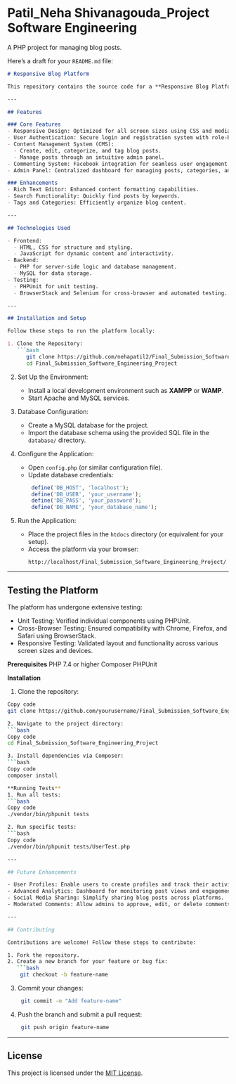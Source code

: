 # Patil_Neha Shivanagouda_Project Software Engineering
 A PHP project for managing blog posts.

Here’s a draft for your `README.md` file:

```markdown
# Responsive Blog Platform

This repository contains the source code for a **Responsive Blog Platform**, developed as a part of a Software Engineering Project. The platform aims to provide a user-friendly and feature-rich blogging experience, addressing the limitations of existing solutions like WordPress, Blogger, and Medium. It offers a scalable, customizable, and responsive design while prioritizing ease of use and functionality.

---

## Features

### Core Features
- Responsive Design: Optimized for all screen sizes using CSS and media queries.
- User Authentication: Secure login and registration system with role-based access (Admin/User).
- Content Management System (CMS):
  - Create, edit, categorize, and tag blog posts.
  - Manage posts through an intuitive admin panel.
- Commenting System: Facebook integration for seamless user engagement.
- Admin Panel: Centralized dashboard for managing posts, categories, and tags.

### Enhancements
- Rich Text Editor: Enhanced content formatting capabilities.
- Search Functionality: Quickly find posts by keywords.
- Tags and Categories: Efficiently organize blog content.

---

## Technologies Used

- Frontend: 
  - HTML, CSS for structure and styling.
  - JavaScript for dynamic content and interactivity.
- Backend:
  - PHP for server-side logic and database management.
  - MySQL for data storage.
- Testing:
  - PHPUnit for unit testing.
  - BrowserStack and Selenium for cross-browser and automated testing.

---

## Installation and Setup

Follow these steps to run the platform locally:

1. Clone the Repository:
   ```bash
      git clone https://github.com/nehapatil2/Final_Submission_Software_Engineering_Project.git
      cd Final_Submission_Software_Engineering_Project
   ```

2. Set Up the Environment:
   - Install a local development environment such as **XAMPP** or **WAMP**.
   - Start Apache and MySQL services.

3. Database Configuration:
   - Create a MySQL database for the project.
   - Import the database schema using the provided SQL file in the `database/` directory.

4. Configure the Application:
   - Open `config.php` (or similar configuration file).
   - Update database credentials:
     ```php
      define('DB_HOST', 'localhost');
      define('DB_USER', 'your_username');
      define('DB_PASS', 'your_password');
      define('DB_NAME', 'your_database_name');
     ```

5. Run the Application:
   - Place the project files in the `htdocs` directory (or equivalent for your setup).
   - Access the platform via your browser:
     ```
     http://localhost/Final_Submission_Software_Engineering_Project/
     ```

---

## Testing the Platform

The platform has undergone extensive testing:
- Unit Testing: Verified individual components using PHPUnit.
- Cross-Browser Testing: Ensured compatibility with Chrome, Firefox, and Safari using BrowserStack.
- Responsive Testing: Validated layout and functionality across various screen sizes and devices.

**Prerequisites**
PHP 7.4 or higher
Composer
PHPUnit

**Installation**
1. Clone the repository:
```bash
Copy code
git clone https://github.com/yourusername/Final_Submission_Software_Engineering_Project.git

2. Navigate to the project directory:
```bash
Copy code
cd Final_Submission_Software_Engineering_Project

3. Install dependencies via Composer:
```bash
Copy code
composer install

**Running Tests**
1. Run all tests:
```bash
Copy code
./vendor/bin/phpunit tests

2. Run specific tests:
```bash
Copy code
./vendor/bin/phpunit tests/UserTest.php

---

## Future Enhancements

- User Profiles: Enable users to create profiles and track their activity.
- Advanced Analytics: Dashboard for monitoring post views and engagement metrics.
- Social Media Sharing: Simplify sharing blog posts across platforms.
- Moderated Comments: Allow admins to approve, edit, or delete comments.

---

## Contributing

Contributions are welcome! Follow these steps to contribute:

1. Fork the repository.
2. Create a new branch for your feature or bug fix:
   ```bash
    git checkout -b feature-name
   ```
3. Commit your changes:
   ```bash
    git commit -m "Add feature-name"
   
4. Push the branch and submit a pull request:
   ```bash
    git push origin feature-name

---

## License

This project is licensed under the [MIT License](LICENSE).
